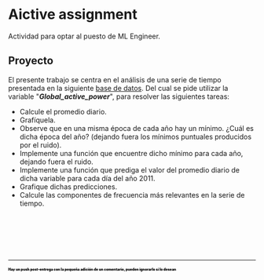 # Aictive assignment
 Actividad para optar al puesto de ML Engineer.

## Proyecto
El presente trabajo se centra en el análisis de una serie de tiempo presentada en la siguiente [base de datos](https://www.kaggle.com/datasets/uciml/electric-power-consumption-data-set). Del cual se pide utilizar la variable "***Global_active_power***", para resolver las siguientes tareas:

- Calcule el promedio diario.
- Grafíquela.
- Observe que en una misma época de cada año hay un mínimo. ¿Cuál es dicha época del año? (dejando fuera los mínimos puntuales producidos por el ruido).
- Implemente una función que encuentre dicho mínimo para cada año, dejando fuera el ruido.
- Implemente una función que prediga el valor del promedio diario de dicha variable para cada día del año 2011.
- Grafique dichas predicciones.
- Calcule las componentes de frecuencia más relevantes en la serie de tiempo.  
<p>&nbsp;</p>
<p>&nbsp;</p>
<p>&nbsp;</p>


----


<span style="color:black;font-weight:1000;font-size:7px;style:bold">
    Hay un push post-entrega con la pequeña adición de un comentario, pueden ignorarlo si lo desean
</span>





